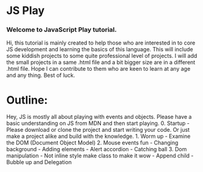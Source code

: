 # JS Play
### Welcome to <span class='text-primary'>JavaScript Play</span> tutorial.

Hi, this tutorial is mainly created to help those who are interested in to core JS development and learning the basics of this language. This will include some kiddish projects to some quite professional level of projects. I will add the small projects in a same .html file and a bit bigger size are in a different .html file.
Hope I can contribute to them who are keen to learn at any age and any thing.
Best of luck.

# Outline:
Hey, JS is mostly all about playing with events and objects. Please have a basic understanding on JS from MDN and then start playing.
0. Startup
    - Please download or clone the project and start writing your code. Or just make a project alike and build with the knowledge.
    1. Worm up
    - Examine the DOM (Document Object Model)
2. Mouse events fun
    - Changing background
    - Adding elements
    - Alert accordion
    - Catching ball
3. Dom manipulation
    - Not inline style make class to make it wow
    - Append child
    - Bubble up and Delegation